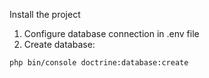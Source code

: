 Install the project

1. Configure database connection in .env file
2. Create database:
```bash
php bin/console doctrine:database:create
```

